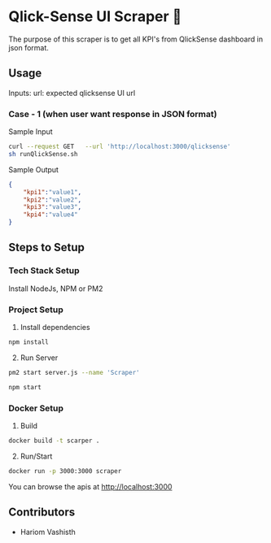 # Qlick-Sense UI Scraper 🤖

The purpose of this scraper is to get all KPI's from QlickSense dashboard in json format. 

## Usage

Inputs: 
url: expected qlicksense UI url 

### Case - 1 (when user want response in JSON format)


Sample Input 
```bash
curl --request GET   --url 'http://localhost:3000/qlicksense'
sh runQlickSense.sh
```

Sample Output
```json
{
    "kpi1":"value1",
    "kpi2":"value2",
    "kpi3":"value3",
    "kpi4":"value4"
}
```


## Steps to Setup

### Tech Stack Setup

Install NodeJs, NPM or PM2

### Project Setup

1. Install dependencies

```bash
npm install
```

2. Run Server

```bash
pm2 start server.js --name 'Scraper'
```

```bash
npm start
```

### Docker Setup

1. Build
```bash
docker build -t scarper .
```

2. Run/Start
```bash
docker run -p 3000:3000 scraper
```

You can browse the apis at <http://localhost:3000>

## Contributors
 - Hariom Vashisth
